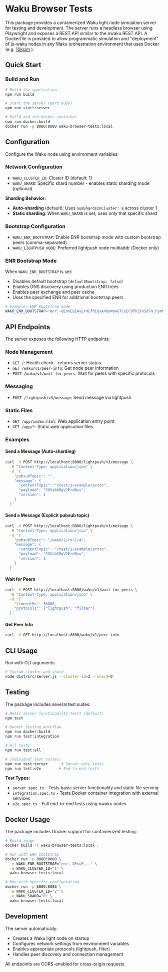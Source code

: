 # Waku Browser Tests

This package provides a containerized Waku light node simulation server for testing and development. The server runs a headless browser using Playwright and exposes a REST API similar to the nwaku REST API. A Dockerfile is provided to allow programmatic simulation and "deployment" of js-waku nodes in any Waku orchestration environment that uses Docker (e.g. [10ksim](https://github.com/vacp2p/10ksim) ).

## Quick Start

### Build and Run

```bash
# Build the application
npm run build

# Start the server (port 8080)
npm run start:server

# Build and run Docker container
npm run docker:build
docker run -p 8080:8080 waku-browser-tests:local
```

## Configuration

Configure the Waku node using environment variables:

### Network Configuration
- `WAKU_CLUSTER_ID`: Cluster ID (default: 1)
- `WAKU_SHARD`: Specific shard number - enables static sharding mode (optional)

**Sharding Behavior:**
- **Auto-sharding** (default): Uses `numShardsInCluster: 8` across cluster 1
- **Static sharding**: When `WAKU_SHARD` is set, uses only that specific shard

### Bootstrap Configuration
- `WAKU_ENR_BOOTSTRAP`: Enable ENR bootstrap mode with custom bootstrap peers (comma-separated)
- `WAKU_LIGHTPUSH_NODE`: Preferred lightpush node multiaddr (Docker only)

### ENR Bootstrap Mode

When `WAKU_ENR_BOOTSTRAP` is set:
- Disables default bootstrap (`defaultBootstrap: false`)
- Enables DNS discovery using production ENR trees
- Enables peer exchange and peer cache
- Uses the specified ENR for additional bootstrap peers

```bash
# Example: ENR bootstrap mode
WAKU_ENR_BOOTSTRAP="enr:-QEnuEBEAyErHEfhiQxAVQoWowGTCuEF9fKZtXSd7H_PymHFhGJA3rGAYDVSHKCyJDGRLBGsloNbS8AZF33IVuefjOO6BIJpZIJ2NIJpcIQS39tkim11bHRpYWRkcnO4lgAvNihub2RlLTAxLmRvLWFtczMud2FrdXYyLnRlc3Quc3RhdHVzaW0ubmV0BgG73gMAODcxbm9kZS0wMS5hYy1jbi1ob25na29uZy1jLndha3V2Mi50ZXN0LnN0YXR1c2ltLm5ldAYBu94DACm9A62t7AQL4Ef5ZYZosRpQTzFVAB8jGjf1TER2wH-0zBOe1-MDBNLeA4lzZWNwMjU2azGhAzfsxbxyCkgCqq8WwYsVWH7YkpMLnU2Bw5xJSimxKav-g3VkcIIjKA" npm run start:server
```

## API Endpoints

The server exposes the following HTTP endpoints:

### Node Management
- `GET /`: Health check - returns server status
- `GET /waku/v1/peer-info`: Get node peer information
- `POST /waku/v1/wait-for-peers`: Wait for peers with specific protocols

### Messaging
- `POST /lightpush/v3/message`: Send message via lightpush

### Static Files
- `GET /app/index.html`: Web application entry point
- `GET /app/*`: Static web application files

### Examples

#### Send a Message (Auto-sharding)
```bash
curl -X POST http://localhost:8080/lightpush/v3/message \
  -H "Content-Type: application/json" \
  -d '{
    "pubsubTopic": "",
    "message": {
      "contentTopic": "/test/1/example/proto",
      "payload": "SGVsbG8gV2FrdQ==",
      "version": 1
    }
  }'
```

#### Send a Message (Explicit pubsub topic)
```bash
curl -X POST http://localhost:8080/lightpush/v3/message \
  -H "Content-Type: application/json" \
  -d '{
    "pubsubTopic": "/waku/2/rs/1/4",
    "message": {
      "contentTopic": "/test/1/example/proto",
      "payload": "SGVsbG8gV2FrdQ==",
      "version": 1
    }
  }'
```

#### Wait for Peers
```bash
curl -X POST http://localhost:8080/waku/v1/wait-for-peers \
  -H "Content-Type: application/json" \
  -d '{
    "timeoutMs": 30000,
    "protocols": ["lightpush", "filter"]
  }'
```

#### Get Peer Info
```bash
curl -X GET http://localhost:8080/waku/v1/peer-info
```

## CLI Usage

Run with CLI arguments:

```bash
# Custom cluster and shard
node dist/src/server.js --cluster-id=2 --shard=0
```

## Testing

The package includes several test suites:

```bash
# Basic server functionality tests (default)
npm test

# Docker testing workflow
npm run docker:build
npm run test:integration

# All tests
npm run test:all

# Individual test suites:
npm run test:server      # Server-only tests
npm run test:e2e        # End-to-end tests 
```

**Test Types:**
- `server.spec.ts` - Tests basic server functionality and static file serving
- `integration.spec.ts` - Tests Docker container integration with external services  
- `e2e.spec.ts` - Full end-to-end tests using nwaku nodes

## Docker Usage

The package includes Docker support for containerized testing:

```bash
# Build image
docker build -t waku-browser-tests:local .

# Run with ENR bootstrap
docker run -p 8080:8080 \
  -e WAKU_ENR_BOOTSTRAP="enr:-QEnuE..." \
  -e WAKU_CLUSTER_ID="1" \
  waku-browser-tests:local

# Run with specific configuration
docker run -p 8080:8080 \
  -e WAKU_CLUSTER_ID="2" \
  -e WAKU_SHARD="0" \
  waku-browser-tests:local
```

## Development

The server automatically:
- Creates a Waku light node on startup
- Configures network settings from environment variables
- Enables appropriate protocols (lightpush, filter)
- Handles peer discovery and connection management

All endpoints are CORS-enabled for cross-origin requests.
